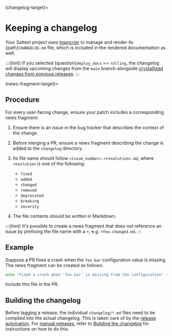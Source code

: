 (changelog-target)=
# Keeping a changelog

Your Saltext project uses [towncrier](https://towncrier.readthedocs.io/en/stable/) to manage and render its {path}`CHANGELOG.md` file, which is included in the rendered documentation as well.

:::{hint}
If you selected {question}`deploy_docs` == `rolling`, the changelog will display upcoming changes from the `main` branch alongside [crystallized changes from previous releases](changelog-build-target).
:::

(news-fragment-target)=
## Procedure

For every user-facing change, ensure your patch includes a corresponding news fragment:

1. Ensure there is an issue in the bug tracker that describes the context of the change.
2. Before merging a PR, ensure a news fragment describing the change is added to the `changelog` directory.
3. Its file name should follow `<issue_number>.<resolution>.md`, where `resolution` is one of the following:

    * `fixed`
    * `added`
    * `changed`
    * `removed`
    * `deprecated`
    * `breaking`
    * `security`

4. The file contents should be written in Markdown.

:::{hint}
It's possible to create a news fragment that does not reference an issue by prefixing the file name with a `+`, e.g. `+foo.changed.md`.
:::

## Example

Suppose a PR fixes a crash when the `foo.bar` configuration value is missing. The news fragment can be created as follows:

```bash
echo "Fixed a crash when 'foo.bar' is missing from the configuration" > changelog/23.fixed.md
```

Include this file in the PR.

## Building the changelog

Before tagging a release, the individual `changelog/*.md` files need to be compiled into the actual changelog. This is taken care of by the [release automation](release-automated-target). For [manual releases](release-manual-target), refer to [Building the changelog](changelog-build-target) for instructions on how to do this.
